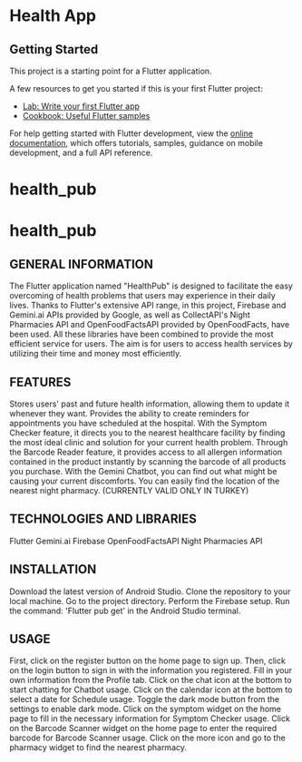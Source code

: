 # Health App



## Getting Started

This project is a starting point for a Flutter application.

A few resources to get you started if this is your first Flutter project:

- [Lab: Write your first Flutter app](https://docs.flutter.dev/get-started/codelab)
- [Cookbook: Useful Flutter samples](https://docs.flutter.dev/cookbook)

For help getting started with Flutter development, view the
[online documentation](https://docs.flutter.dev/), which offers tutorials,
samples, guidance on mobile development, and a full API reference.
# health_pub
# health_pub


## GENERAL INFORMATION
The Flutter application named "HealthPub" is designed to facilitate the easy overcoming of health problems that users may experience in their daily lives. Thanks to Flutter's extensive API range, in this project, Firebase and Gemini.ai APIs provided by Google, as well as CollectAPI's Night Pharmacies API and OpenFoodFactsAPI provided by OpenFoodFacts, have been used. All these libraries have been combined to provide the most efficient service for users. The aim is for users to access health services by utilizing their time and money most efficiently.

## FEATURES

Stores users' past and future health information, allowing them to update it whenever they want.
Provides the ability to create reminders for appointments you have scheduled at the hospital.
With the Symptom Checker feature, it directs you to the nearest healthcare facility by finding the most ideal clinic and solution for your current health problem.
Through the Barcode Reader feature, it provides access to all allergen information contained in the product instantly by scanning the barcode of all products you purchase.
With the Gemini Chatbot, you can find out what might be causing your current discomforts.
You can easily find the location of the nearest night pharmacy. (CURRENTLY VALID ONLY IN TURKEY)

## TECHNOLOGIES AND LIBRARIES

Flutter
Gemini.ai
Firebase
OpenFoodFactsAPI
Night Pharmacies API

## INSTALLATION

Download the latest version of Android Studio.
Clone the repository to your local machine.
Go to the project directory.
Perform the Firebase setup.
Run the command: 'Flutter pub get' in the Android Studio terminal.

## USAGE

First, click on the register button on the home page to sign up.
Then, click on the login button to sign in with the information you registered.
Fill in your own information from the Profile tab.
Click on the chat icon at the bottom to start chatting for Chatbot usage.
Click on the calendar icon at the bottom to select a date for Schedule usage.
Toggle the dark mode button from the settings to enable dark mode.
Click on the symptom widget on the home page to fill in the necessary information for Symptom Checker usage.
Click on the Barcode Scanner widget on the home page to enter the required barcode for Barcode Scanner usage.
Click on the more icon and go to the pharmacy widget to find the nearest pharmacy.




